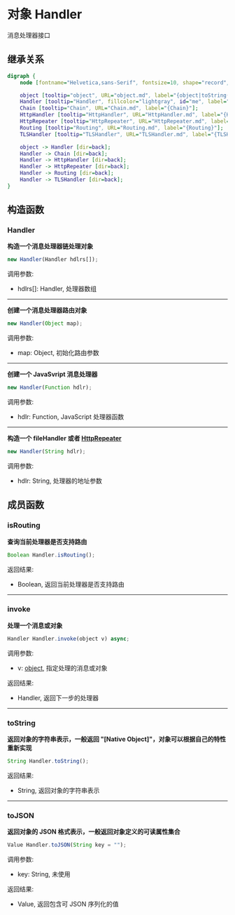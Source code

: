 # 对象 Handler
消息处理器接口

## 继承关系
```dot
digraph {
    node [fontname="Helvetica,sans-Serif", fontsize=10, shape="record", style="filled", fillcolor="white"];

    object [tooltip="object", URL="object.md", label="{object|toString()\ltoJSON()\l}"];
    Handler [tooltip="Handler", fillcolor="lightgray", id="me", label="{Handler|new Handler()\l|isRouting()\linvoke()\l}"];
    Chain [tooltip="Chain", URL="Chain.md", label="{Chain}"];
    HttpHandler [tooltip="HttpHandler", URL="HttpHandler.md", label="{HttpHandler}"];
    HttpRepeater [tooltip="HttpRepeater", URL="HttpRepeater.md", label="{HttpRepeater}"];
    Routing [tooltip="Routing", URL="Routing.md", label="{Routing}"];
    TLSHandler [tooltip="TLSHandler", URL="TLSHandler.md", label="{TLSHandler}"];

    object -> Handler [dir=back];
    Handler -> Chain [dir=back];
    Handler -> HttpHandler [dir=back];
    Handler -> HttpRepeater [dir=back];
    Handler -> Routing [dir=back];
    Handler -> TLSHandler [dir=back];
}
```

## 构造函数
        
### Handler
**构造一个消息处理器链处理对象**

```JavaScript
new Handler(Handler hdlrs[]);
```

调用参数:
* hdlrs[]: Handler, 处理器数组

--------------------------
**创建一个消息处理器路由对象**

```JavaScript
new Handler(Object map);
```

调用参数:
* map: Object, 初始化路由参数

--------------------------
**创建一个 JavaSvript 消息处理器**

```JavaScript
new Handler(Function hdlr);
```

调用参数:
* hdlr: Function, JavaScript 处理器函数

--------------------------
**构造一个 fileHandler 或者 [HttpRepeater](HttpRepeater.md)**

```JavaScript
new Handler(String hdlr);
```

调用参数:
* hdlr: String, 处理器的地址参数

## 成员函数
        
### isRouting
**查询当前处理器是否支持路由**

```JavaScript
Boolean Handler.isRouting();
```

返回结果:
* Boolean, 返回当前处理器是否支持路由

--------------------------
### invoke
**处理一个消息或对象**

```JavaScript
Handler Handler.invoke(object v) async;
```

调用参数:
* v: [object](object.md), 指定处理的消息或对象

返回结果:
* Handler, 返回下一步的处理器

--------------------------
### toString
**返回对象的字符串表示，一般返回 "[Native Object]"，对象可以根据自己的特性重新实现**

```JavaScript
String Handler.toString();
```

返回结果:
* String, 返回对象的字符串表示

--------------------------
### toJSON
**返回对象的 JSON 格式表示，一般返回对象定义的可读属性集合**

```JavaScript
Value Handler.toJSON(String key = "");
```

调用参数:
* key: String, 未使用

返回结果:
* Value, 返回包含可 JSON 序列化的值

